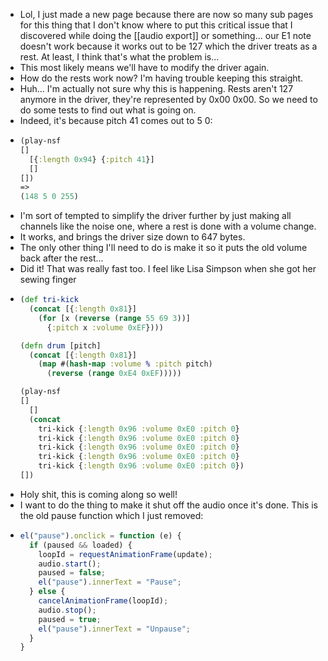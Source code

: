 - Lol, I just made a new page because there are now so many sub pages for this thing that I don't know where to put this critical issue that I discovered while doing the [[audio export]] or something... our E1 note doesn't work because it works out to be 127 which the driver treats as a rest. At least, I think that's what the problem is...
- This most likely means we'll have to modify the driver again.
- How do the rests work now? I'm having trouble keeping this straight.
- Huh... I'm actually not sure why this is happening. Rests aren't 127 anymore in the driver, they're represented by 0x00 0x00. So we need to do some tests to find out what is going on.
- Indeed, it's because pitch 41 comes out to 5 0:
- ```clojure
  (play-nsf
  []
    [{:length 0x94} {:pitch 41}]
    []
  [])
  => 
  (148 5 0 255) 
  ```
- I'm sort of tempted to simplify the driver further by just making all channels like the noise one, where a rest is done with a volume change.
- It works, and brings the driver size down to 647 bytes.
- The only other thing I'll need to do is make it so it puts the old volume back after the rest...
- Did it! That was really fast too. I feel like Lisa Simpson when she got her sewing finger
- ```clojure
  (def tri-kick
    (concat [{:length 0x81}]
      (for [x (reverse (range 55 69 3))]
        {:pitch x :volume 0xEF})))
  
  (defn drum [pitch]
    (concat [{:length 0x81}]
      (map #(hash-map :volume % :pitch pitch)
        (reverse (range 0xE4 0xEF)))))
  
  (play-nsf
  []
    []
    (concat 
      tri-kick {:length 0x96 :volume 0xE0 :pitch 0}
      tri-kick {:length 0x96 :volume 0xE0 :pitch 0}
      tri-kick {:length 0x96 :volume 0xE0 :pitch 0}
      tri-kick {:length 0x96 :volume 0xE0 :pitch 0}
      tri-kick {:length 0x96 :volume 0xE0 :pitch 0})
  [])
  ```
- Holy shit, this is coming along so well!
- I want to do the thing to make it shut off the audio once it's done. This is the old pause function which I just removed:
- ```js
  el("pause").onclick = function (e) {
    if (paused && loaded) {
      loopId = requestAnimationFrame(update);
      audio.start();
      paused = false;
      el("pause").innerText = "Pause";
    } else {
      cancelAnimationFrame(loopId);
      audio.stop();
      paused = true;
      el("pause").innerText = "Unpause";
    }
  }
  ```
